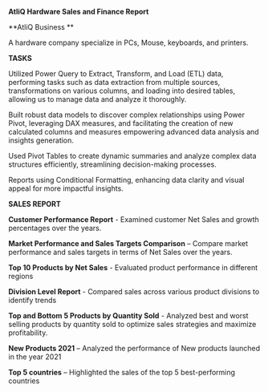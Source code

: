 **AtliQ Hardware Sales and Finance Report**

**AtliQ Business **

A hardware company specialize in  PCs, Mouse, keyboards, and printers.

**TASKS**

Utilized Power Query to Extract, Transform, and Load (ETL) data, performing tasks such as data extraction from multiple sources, transformations on various columns, and loading into desired tables, allowing us to manage data and analyze it thoroughly.

Built robust data models to discover complex relationships using Power Pivot, leveraging DAX measures, and facilitating the creation of new calculated columns and measures empowering advanced data analysis and insights generation.

Used Pivot Tables to create dynamic summaries and analyze complex data structures efficiently, streamlining decision-making processes.

Reports using Conditional Formatting, enhancing data clarity and visual appeal for more impactful insights.


**SALES REPORT**

**Customer Performance Report** - Examined customer Net Sales and growth percentages over the years.

**Market Performance and Sales Targets Comparison** – Compare market performance and sales targets in terms of Net Sales over the years.

**Top 10 Products by Net Sales** - Evaluated product performance in different regions

**Division Level Report** - Compared sales across various product divisions to identify trends

**Top and Bottom 5 Products by Quantity Sold** - Analyzed best and worst selling products by quantity sold to optimize sales strategies and maximize profitability.

**New Products 2021** – Analyzed the performance of New products launched in the year 2021

**Top 5 countries** – Highlighted the sales of the top 5 best-performing countries
